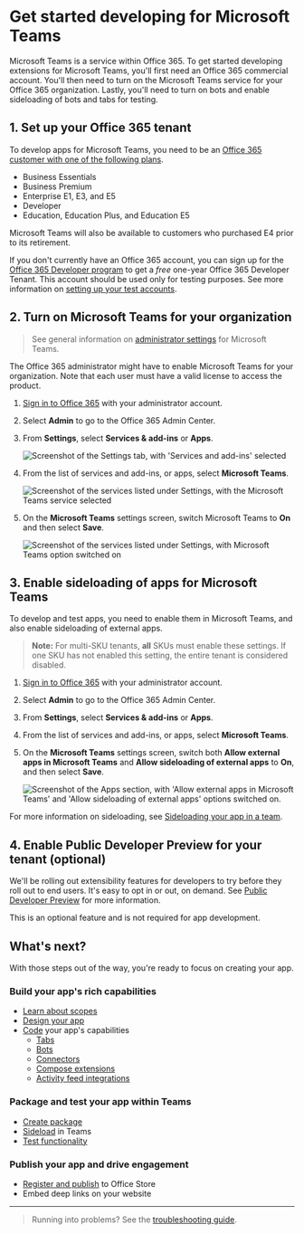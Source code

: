 # Get started developing for Microsoft Teams

Microsoft Teams is a service within Office 365. To get started developing extensions for Microsoft Teams, you'll first need an Office 365 commercial account. You'll then need to turn on the Microsoft Teams service for your Office 365 organization. Lastly, you'll need to turn on bots and enable sideloading of bots and tabs for testing.

## 1. Set up your Office 365 tenant

To develop apps for Microsoft Teams, you need to be an [Office 365 customer with one of the following plans](https://products.office.com/en-us/business/compare-more-office-365-for-business-plans). 

* Business Essentials
* Business Premium
* Enterprise E1, E3, and E5
* Developer
* Education, Education Plus, and Education E5

Microsoft Teams will also be available to customers who purchased E4 prior to its retirement.

If you don't currently have an Office 365 account, you can sign up for the [Office 365 Developer program](https://dev.office.com/devprogram) to get a *free* one-year Office 365 Developer Tenant. This account should be used only for testing purposes.  See more information on [setting up your test accounts](https://support.office.com/en-us/article/Add-users-individually-or-in-bulk-to-Office-365-Admin-Help-1970f7d6-03b5-442f-b385-5880b9c256ec?ui=en-US&rs=en-US&ad=US).

## 2. Turn on Microsoft Teams for your organization

>See general information on [administrator settings](https://support.office.com/article/Administrator-settings-for-Microsoft-Teams-3966a3f5-7e0f-4ea9-a402-41888f455ba2) for Microsoft Teams.

The Office 365 administrator might have to enable Microsoft Teams for your organization. Note that each user must have a valid license to access the product.

1. [Sign in to Office 365](https://portal.office.com) with your administrator account.
2. Select **Admin** to go to the Office 365 Admin Center.
3. From **Settings**, select **Services & add-ins** or **Apps**.

	![Screenshot of the Settings tab, with 'Services and add-ins' selected](images/setup_services.png)

4. From the list of services and add-ins, or apps, select **Microsoft Teams**.
 
	![Screenshot of the services listed under Settings, with the Microsoft Teams service selected](images/setup_select_teams.png)

5. On the **Microsoft Teams** settings screen, switch Microsoft Teams to **On** and then select **Save**.
 
	![Screenshot of the services listed under Settings, with Microsoft Teams option switched on](images/setup/enableteamsandapps.PNG)

## 3. Enable sideloading of apps for Microsoft Teams

To develop and test apps, you need to enable them in Microsoft Teams, and also enable sideloading of external apps.

>**Note:** For multi-SKU tenants, **all** SKUs must enable these settings. If one SKU has not enabled this setting, the entire tenant is considered disabled. 

1. [Sign in to Office 365](https://portal.office.com) with your administrator account.
2. Select **Admin** to go to the Office 365 Admin Center.
3. From **Settings**, select  **Services & add-ins** or **Apps**.
4. From the list of services and add-ins, or apps, select **Microsoft Teams**.
5. On the **Microsoft Teams** settings screen, switch both **Allow external apps in Microsoft Teams** and **Allow sideloading of external apps** to **On**, and then select **Save**.

	![Screenshot of the Apps section, with 'Allow external apps in Microsoft Teams' and 'Allow sideloading of external apps' options switched on.](images/setup/enablesideloading.PNG)

For more information on sideloading, see [Sideloading your app in a team](sideload.md).

## 4. Enable Public Developer Preview for your tenant (optional) 

We'll be rolling out extensibility features for developers to try before they roll out to end users. It's easy to opt in or out, on demand. See [Public Developer Preview](publicpreview.md) for more information.

This is an optional feature and is not required for app development.

## What's next?

With those steps out of the way, you're ready to focus on creating your app.

### Build your app's rich capabilities

* [Learn about scopes](teamsapps.md)
* [Design your app](design.md)
* [Code](code.md) your app's capabilities
  * [Tabs](tabs.md)
  * [Bots](bots.md)
  * [Connectors](connectors.md)
  * [Compose extensions](composeextensions.md)
  * [Activity feed integrations](activityfeed.md)

### Package and test your app within Teams

* [Create package](createpackage.md)
* [Sideload](sideload.md) in Teams
* [Test functionality](debugging.md)

### Publish your app and drive engagement

* [Register and publish](submission.md) to Office Store
* Embed deep links on your website

---

> Running into problems? See the [troubleshooting guide](troubleshooting.md).
